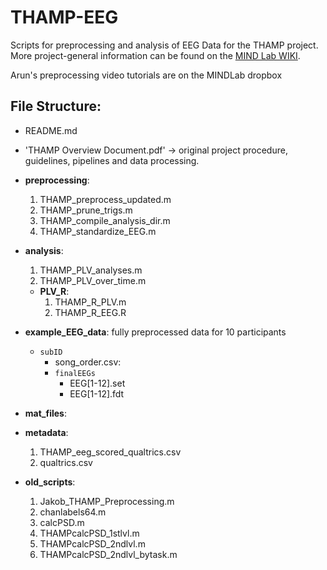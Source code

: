 # THAMP-EEG

Scripts for preprocessing and analysis of EEG Data for the THAMP project. More project-general information can be found on the [MIND Lab WIKI](https://github.com/mind-lab-bos/labwiki/wiki). 

Arun's preprocessing video tutorials are on the MINDLab dropbox

## File Structure:
- README.md
- 'THAMP Overview Document.pdf' -> original project procedure, guidelines, pipelines and data processing.
- **preprocessing**:
	1. THAMP_preprocess_updated.m
	2. THAMP_prune_trigs.m
	3. THAMP_compile_analysis_dir.m
	4. THAMP_standardize_EEG.m
- **analysis**: 
	1. THAMP_PLV_analyses.m
	2. THAMP_PLV_over_time.m
	- **PLV_R**:
		1. THAMP_R_PLV.m
		2. THAMP_R_EEG.R
- **example_EEG_data**: fully preprocessed data for 10 participants
	- `subID`
		- song_order.csv: 
		-	`finalEEGs`
			- EEG\[1-12\].set
			- EEG\[1-12\].fdt

- **mat_files**:

- **metadata**:
	1. THAMP_eeg_scored_qualtrics.csv
	2. qualtrics.csv
- **old_scripts**:
	1. Jakob_THAMP_Preprocessing.m
	2. chanlabels64.m
	3. calcPSD.m
	4. THAMPcalcPSD_1stlvl.m
	5. THAMPcalcPSD_2ndlvl.m
	6. THAMPcalcPSD_2ndlvl_bytask.m
